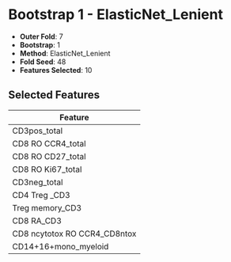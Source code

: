 # Bootstrap 1 - ElasticNet_Lenient

- **Outer Fold**: 7
- **Bootstrap**: 1
- **Method**: ElasticNet_Lenient
- **Fold Seed**: 48
- **Features Selected**: 10

## Selected Features

| Feature |
|---------|
| CD3pos_total |
| CD8 RO CCR4_total |
| CD8 RO CD27_total |
| CD8 RO Ki67_total |
| CD3neg_total |
| CD4 Treg _CD3 |
| Treg memory_CD3 |
| CD8 RA_CD3 |
| CD8 ncytotox RO CCR4_CD8ntox |
| CD14+16+mono_myeloid |
